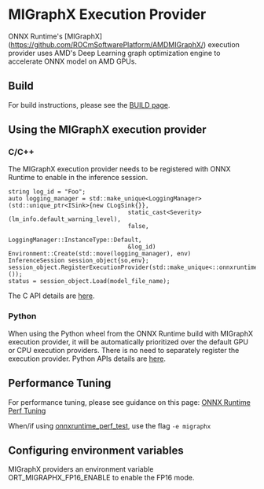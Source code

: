 # MIGraphX Execution Provider

ONNX Runtime's [MIGraphX] (https://github.com/ROCmSoftwarePlatform/AMDMIGraphX/) execution provider uses AMD's Deep Learning graph optimization engine to accelerate ONNX model on AMD GPUs. 

## Build
For build instructions, please see the [BUILD page](../../BUILD.md#migraphx). 

## Using the MIGraphX execution provider
### C/C++
The MIGraphX execution provider needs to be registered with ONNX Runtime to enable in the inference session. 
```
string log_id = "Foo";
auto logging_manager = std::make_unique<LoggingManager>
(std::unique_ptr<ISink>{new CLogSink{}},
                                  static_cast<Severity>(lm_info.default_warning_level),
                                  false,
                                  LoggingManager::InstanceType::Default,
                                  &log_id)
Environment::Create(std::move(logging_manager), env)
InferenceSession session_object{so,env};
session_object.RegisterExecutionProvider(std::make_unique<::onnxruntime::MIGraphXExecutionProvider>());
status = session_object.Load(model_file_name);
```
The C API details are [here](../C_API.md#c-api).

### Python
When using the Python wheel from the ONNX Runtime build with MIGraphX execution provider, it will be automatically
prioritized over the default GPU or CPU execution providers. There is no need to separately register the execution
provider. Python APIs details are [here](../python/api_summary.rst#api-summary).

## Performance Tuning
For performance tuning, please see guidance on this page: [ONNX Runtime Perf Tuning](../ONNX_Runtime_Perf_Tuning.md)

When/if using [onnxruntime_perf_test](../../onnxruntime/test/perftest#onnxruntime-performance-test), use the flag `-e migraphx` 

## Configuring environment variables
MIGraphX providers an environment variable ORT_MIGRAPHX_FP16_ENABLE to enable the FP16 mode.

